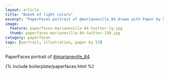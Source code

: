 ```yaml
---
layout: article
title: "Bokeh of light colors"
excerpt: "PaperFaces portrait of @marianeville_84 drawn with Paper by 53 on an iPad."
image: 
  feature: paperfaces-marianeville-84-twitter-lg.jpg
  thumb: paperfaces-marianeville-84-twitter-150.jpg
category: paperfaces
tags: [portrait, illustration, paper by 53]
---
```


PaperFaces portrait of [@marianeville_84](http://twitter.com/marianeville_84).

{% include boilerplate/paperfaces.html %}